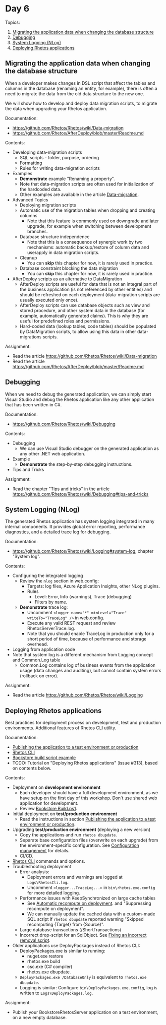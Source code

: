 # Day 6

Topics:

1. [Migrating the application data when changing the database structure](#migrating-the-application-data-when-changing-the-database-structure)
2. [Debugging](#debugging)
3. [System Logging (NLog)](#system-logging-nlog)
4. [Deploying Rhetos applications](#deploying-rhetos-applications)

## Migrating the application data when changing the database structure

When a developer makes changes in DSL script that affect the tables and columns
in the database (renaming an entity, for example),
there is often a need to migrate the data from the old data structure to the new one.

We will show how to develop and deploy data migration scripts,
to migrate the data when upgrading your Rhetos application.

Documentation:

* <https://github.com/Rhetos/Rhetos/wiki/Data-migration>
* <https://github.com/Rhetos/AfterDeploy/blob/master/Readme.md>

Contents:

* Developing data-migration scripts
  * SQL scripts - folder, purpose, ordering
  * Formatting
  * Rules for writing data-migration scripts
* Examples
  * **Demonstrate** example "Renaming a property".
  * Note that data-migration scripts are often used for initialization of the hardcoded data.
  * Other examples are available in the article
    [Data-migration](https://github.com/Rhetos/Rhetos/wiki/Data-migration).
* Advanced Topics
  * Deploying migration scripts
  * Automatic use of the migration tables when dropping and creating columns
    * Note that this feature is commonly used on downgrade and later upgrade,
      for example when switching between development branches.
  * Database structure independence
    * Note that this is a consequence of synergic work by two mechanisms:
      automatic backup/restore of column data and use/apply in data migration scripts.
  * Cleanup
    * You can **skip** this chapter for now, it is rarely used in practice.
  * Database constraint blocking the data migration
    * You can **skip** this chapter for now, it is rarely used in practice.
* AfterDeploy scripts as an alternative to DataMigration
  * AfterDeploy scripts are useful for data that is not an integral part of the business application
    (is not referenced by other entities) and should be refreshed on each deployment
    (data-migration scripts are usually executed only once).
  * AfterDeploy scripts can use database objects such as view and stored procedure,
    and other system data in the database (for example, automatically generated claims).
    This is why they are useful for predefined roles and permissions.
  * Hard-coded data (lookup tables, code tables) should be populated by DataMigration scripts,
    to allow using this data in other data-migrations scripts.

Assignment:

* Read the article <https://github.com/Rhetos/Rhetos/wiki/Data-migration>
* Read the article <https://github.com/Rhetos/AfterDeploy/blob/master/Readme.md>

## Debugging

When we need to debug the generated application, we can simply start Visual Studio
and debug the Rhetos application like any other application that has been written in C#.

Documentation:

* <https://github.com/Rhetos/Rhetos/wiki/Debugging>

Contents:

* Debugging
  * We can use Visual Studio debugger on the generated application as any other .NET web application.
* Example
  * **Demonstrate** the step-by-step debugging instructions.
* Tips and Tricks

Assignment:

* Read the chapter "Tips and tricks" in the article <https://github.com/Rhetos/Rhetos/wiki/Debugging#tips-and-tricks>

## System Logging (NLog)

The generated Rhetos application has system logging integrated in many internal components.
It provides global error reporting, performance diagnostics, and a detailed trace log for debugging.

Documentation:

* <https://github.com/Rhetos/Rhetos/wiki/Logging#system-log>,
  chapter "System log".

Contents:

* Configuring the integrated logging
  * Review the `nlog` section in web.config:
    * Targets: log files, Azure Application Insights, other NLog plugins.
    * Rules
      * Level: Error, Info (warnings), Trace (debugging)
      * Filters by name.
  * **Demonstrate** trace log:
    * Uncomment `<logger name="*" minLevel="Trace" writeTo="TraceLog" />` in web.config.
    * Execute any valid REST request and review RhetosServerTrace.log.
    * Note that you should enable TraceLog in production only for a short period of time,
      because of performance and storage overhead.
* Logging from application code
* Note that system log is a different mechanism from Logging concept and Common.Log table
  * Common.Log contains log of business events from the application usage
    (data changes and auditing), but cannot contain system errors (rollback on error).

Assignment:

* Read the article <https://github.com/Rhetos/Rhetos/wiki/Logging>

## Deploying Rhetos applications

Best practices for deployment process on development, test and production environments.
Additional features of Rhetos CLI utility.

Documentation:

* [Publishing the application to a test environment or production](https://github.com/Rhetos/Rhetos/wiki/Creating-new-WCF-Rhetos-application#publishing-the-application-to-a-test-environment-or-production)
* [Rhetos CLI](https://github.com/Rhetos/Rhetos/wiki/Rhetos-CLI)
* [Bookstore build script example](https://github.com/Rhetos/Bookstore/blob/master/Build.ps1)
* TODO: Tutorial on "Deploying Rhetos applications" (issue #313), based on contents below.

Contents:

* Deployment on **development environment**
  * Each developer should have a full development environment,
    as we have setup on the first day of this workshop.
    Don't use shared web application for development.
  * Review [Bookstore Build.ps1](https://github.com/Rhetos/Bookstore/blob/master/Build.ps1).
* Initial deployment on **test/production environment**
  * Read the instructions in section
    [Publishing the application to a test environment or production](https://github.com/Rhetos/Rhetos/wiki/Creating-new-WCF-Rhetos-application#publishing-the-application-to-a-test-environment-or-production).
* Upgrading **test/production environment** (deploying a new version)
  * Copy the applications and run `rhetos dbupdate`.
  * Separate base configuration files (overwrite on each upgrade) from the environment-specific configuration.
    See [Configuration management](https://github.com/Rhetos/Rhetos/wiki/Configuration-management) for details.
  * CI/CD.
* [Rhetos CLI](https://github.com/Rhetos/Rhetos/wiki/Rhetos-CLI) commands and options.
* Troubleshooting deployment
  * Error analysis:
    * Deployment errors and warnings are logged at `Logs\RhetosCli.log`.
    * Uncomment `<logger...TraceLog...>` in `bin\rhetos.exe.config` for more detailed logging.
  * Performance issues with KeepSynchronized on large cache tables
    * See [Automatic recompute on deployment](https://github.com/Rhetos/Rhetos/wiki/Persisting-the-computed-data#automatic-recompute-on-deployment).
      and "Suppressing recompute on deployment".
    * We can manually update the cached data with a custom-made SQL script
      if `rhetos dbupdate` reported warning "Skipped recomputing {Target} from {Source}".
  * Large database transactions (/ShortTransactions)
  * Incorrect drop-script for an SqlObject.
    See [Fixing an incorrect removal script](https://github.com/Rhetos/Rhetos/wiki/SqlObject-concept#troubleshooting-fixing-an-incorrect-removal-script).
* Older applications use DeployPackages instead of Rhetos CLI:
  * DeployPackages.exe is similar to running:
    * nuget.exe restore
    * rhetos.exe build
    * csc.exe (C# compiler)
    * rhetos.exe dbupdate.
  * `DeployPackages.exe /DatabaseOnly` is equivalent to `rhetos.exe dbupdate`.
  * Logging is similar: Configure `bin\DeployPackages.exe.config`,
    log is written to `Logs\DeployPackages.log`.

Assignment:

* Publish your BookstoreRhetosServer application on a test environment,
  on a new empty database.
